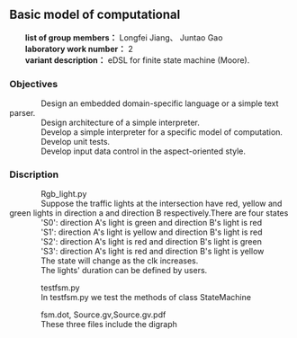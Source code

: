 ## Basic model of computational 
&emsp;&emsp;**list of group members：** Longfei Jiang、 Juntao Gao<br>
&emsp;&emsp;**laboratory work number：** 2<br>
&emsp;&emsp;**variant description：** eDSL for finite state machine (Moore).
### Objectives ###
&emsp;&emsp;&emsp;&emsp;Design an embedded domain-specific language or a simple text parser.<br>
&emsp;&emsp;&emsp;&emsp;Design architecture of a simple interpreter.<br>
&emsp;&emsp;&emsp;&emsp;Develop a simple interpreter for a specific model of computation.<br>
&emsp;&emsp;&emsp;&emsp;Develop unit tests.<br>
&emsp;&emsp;&emsp;&emsp;Develop input data control in the aspect-oriented style.<br>


### Discription ###
&emsp;&emsp;&emsp;&emsp;Rgb_light.py  <br>
&emsp;&emsp;&emsp;&emsp;Suppose the traffic lights at the intersection have red, yellow and green lights in direction a and direction B respectively.There are four states  <br>
&emsp;&emsp;&emsp;&emsp;'S0': direction A's light is green and  direction B's light is red <br>
&emsp;&emsp;&emsp;&emsp;'S1': direction A's light is yellow and  direction B's light is red <br>
&emsp;&emsp;&emsp;&emsp;'S2': direction A's light is red and  direction B's light is green <br>
&emsp;&emsp;&emsp;&emsp;'S3': direction A's light is red and  direction B's light is yellow <br>
&emsp;&emsp;&emsp;&emsp;The state will change as the clk increases. <br>
&emsp;&emsp;&emsp;&emsp;The lights' duration can be defined by users.<br>

&emsp;&emsp;&emsp;&emsp;testfsm.py  <br>
&emsp;&emsp;&emsp;&emsp;In testfsm.py we test the methods of class StateMachine <br>

&emsp;&emsp;&emsp;&emsp;fsm.dot, Source.gv,Source.gv.pdf <br>
&emsp;&emsp;&emsp;&emsp;These three files include the digraph <br>
